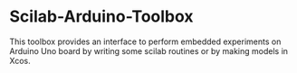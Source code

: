 # Scilab-Arduino-Toolbox
This toolbox provides an interface to perform embedded experiments on Arduino Uno board by writing some scilab routines
or by making models in Xcos.
